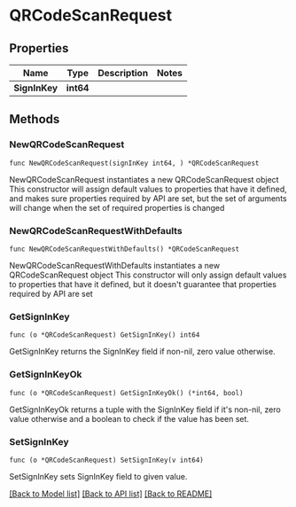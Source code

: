 # QRCodeScanRequest

## Properties

Name | Type | Description | Notes
------------ | ------------- | ------------- | -------------
**SignInKey** | **int64** |  | 

## Methods

### NewQRCodeScanRequest

`func NewQRCodeScanRequest(signInKey int64, ) *QRCodeScanRequest`

NewQRCodeScanRequest instantiates a new QRCodeScanRequest object
This constructor will assign default values to properties that have it defined,
and makes sure properties required by API are set, but the set of arguments
will change when the set of required properties is changed

### NewQRCodeScanRequestWithDefaults

`func NewQRCodeScanRequestWithDefaults() *QRCodeScanRequest`

NewQRCodeScanRequestWithDefaults instantiates a new QRCodeScanRequest object
This constructor will only assign default values to properties that have it defined,
but it doesn't guarantee that properties required by API are set

### GetSignInKey

`func (o *QRCodeScanRequest) GetSignInKey() int64`

GetSignInKey returns the SignInKey field if non-nil, zero value otherwise.

### GetSignInKeyOk

`func (o *QRCodeScanRequest) GetSignInKeyOk() (*int64, bool)`

GetSignInKeyOk returns a tuple with the SignInKey field if it's non-nil, zero value otherwise
and a boolean to check if the value has been set.

### SetSignInKey

`func (o *QRCodeScanRequest) SetSignInKey(v int64)`

SetSignInKey sets SignInKey field to given value.



[[Back to Model list]](../README.md#documentation-for-models) [[Back to API list]](../README.md#documentation-for-api-endpoints) [[Back to README]](../README.md)



